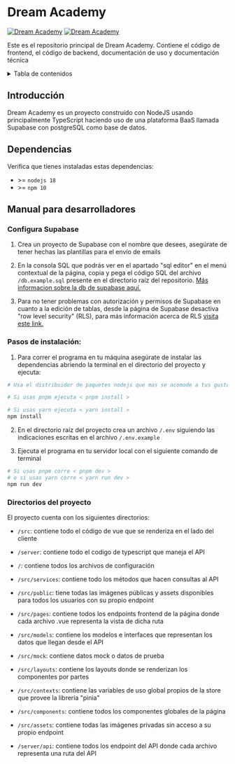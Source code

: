 # Dream Academy

[![Dream Academy](https://img.shields.io/badge/Dream_Academy-Vis%C3%ADtanos-blue)](https://dream-academy.vercel.app/)
[![Dream Academy](https://img.shields.io/badge/Versión-Pre_Alpha-red)](https://dream-academy.vercel.app/)

Este es el repositorio principal de Dream Academy. Contiene el código de frontend, el código de backend, documentación de uso y documentación técnica

<details>
<summary>Tabla de contenidos</summary>

- [Introducción](#introducción)
- [Dependencias](#dependencias)
- [Manual para desarrolladores](#manual-para-desarrolladores)

</details>

## Introducción

Dream Academy es un proyecto construído con NodeJS usando principalmente TypeScript haciendo uso de una plataforma BaaS llamada Supabase con postgreSQL como base de datos.

## Dependencias

Verifica que tienes instaladas estas dependencias:

* \>= `nodejs 18`
* \>= `npm 10`

## Manual para desarrolladores

### Configura Supabase

1. Crea un proyecto de Supabase con el nombre que desees, asegúrate de tener hechas las plantillas para el envío de emails

2. En la consola SQL que podrás ver en el apartado "sql editor" en el menú contextual de la página, copia y pega el código SQL del archivo `/db.example.sql` presente en el directorio raíz del repositorio. [Más informacion sobre la db de supabase aquí.](https://supabase.com/docs/guides/database/overview)

3. Para no tener problemas con autorización y permisos de Supabase en cuanto a la edición de tablas, desde la página de Supabase desactiva "row level security" (RLS), para más información acerca de RLS [visita este link.](https://supabase.com/docs/guides/auth/row-level-security)

### Pasos de instalación:

1. Para correr el programa en tu máquina asegúrate de instalar las dependencias abriendo la terminal en el directorio del proyecto y ejecuta:

  ```sh
  # Usa el distribuidor de paquetes nodejs que mas se acomode a tus gustos (pnpm o yarn)

  # Si usas pnpm ejecuta < pnpm install >

  # Si usas yarn ejecuta < yarn install >
  npm install
  ```

2. En el directorio raíz del proyecto crea un archivo `/.env` siguiendo las indicaciones escritas en el archivo `/.env.example`

3. Ejecuta el programa en tu servidor local con el siguiente comando de terminal

```sh
# Si usas pnpm corre < pnpm dev > 
# o si usas yarn corre < yarn run dev >
npm run dev
```

### Directorios del proyecto

El proyecto cuenta con los siguientes directorios:

* `/src`: contiene todo el código de vue que se renderiza en el lado del cliente

* `/server`: contiene todo el codigo de typescript que maneja el API

* `/`: contiene todos los archivos de configuración

* `/src/services`: contiene todo los métodos que hacen consultas al API

* `/src/public`: tiene todas las imágenes públicas y assets disponibles para todos los usuarios con su propio endpoint

* `/src/pages`: contiene todos los endpoints frontend de la página donde cada archivo .vue representa la vista de dicha ruta

* `/src/models`: contiene los modelos e interfaces que representan los datos que llegan desde el API

* `/src/mock`: contiene datos mock o datos de prueba

* `/src/layouts`: contiene los layouts donde se renderizan los componentes por partes

* `/src/contexts`: contiene las variables de uso global propios de la store que provee la librería "pinia"

* `/src/components`: contiene todos los componentes globales de la página

* `/src/assets`: contiene todas las imágenes privadas sin acceso a su propio endpoint

* `/server/api`: contiene todos los endpoint del API donde cada archivo representa una ruta del API
